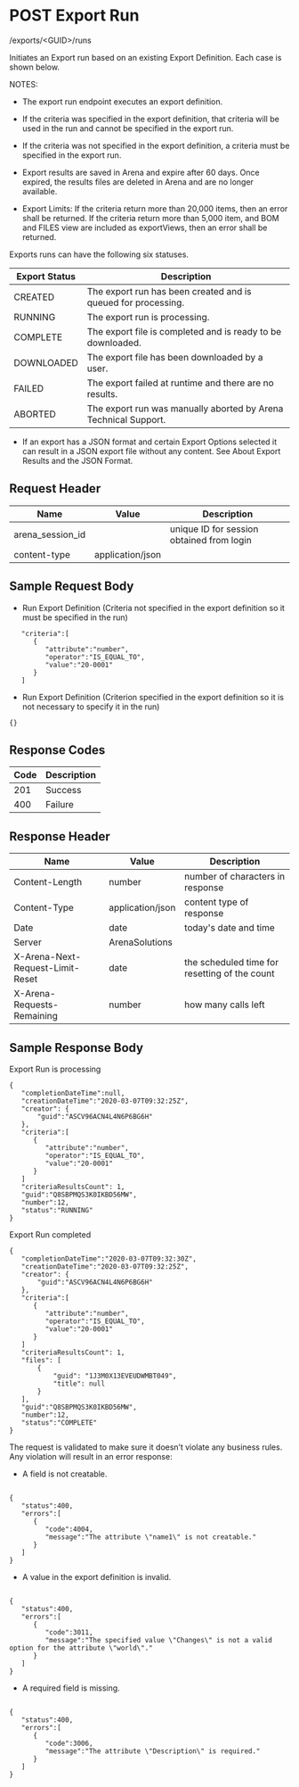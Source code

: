 # POST Export Run
/exports/&lt;GUID&gt;/runs

Initiates an Export run based on an existing Export Definition.  Each case is shown below.

NOTES:
          
          
          
          
          
          
          
        

* The export run endpoint executes an export definition.

* If the criteria was specified in the export definition, that criteria will be used in the run and cannot be specified in the export run. 

* If the criteria was not specified in the export definition, a criteria must be specified in the export run.

* Export results are saved in Arena and expire after 60 days. Once expired, the results files are deleted in Arena and are no longer available.

* Export Limits: If the criteria return more than 20,000 items, then an error shall be returned. If the criteria return more than 5,000 item, and BOM and FILES view are included as exportViews, then an error shall be returned.

Exports runs can have the following six statuses.


| Export Status<br> | Description<br> |
|  --- |  --- | 
| CREATED<br> | The export run has been created and is queued for processing.<br> |
| RUNNING<br> | The export run is processing.<br> |
| COMPLETE<br> | The export file is completed and is ready to be downloaded.<br> |
| DOWNLOADED<br> | The export file has been downloaded by a user.<br> |
| FAILED<br> | The export failed at runtime and there are no results.<br> |
| ABORTED<br> | The export run was manually aborted by Arena Technical Support.<br> |

* If an export has a JSON format and certain Export Options selected it can result in a JSON export file without any content. See About Export Results and the JSON Format.

## Request Header

| Name<br> | Value<br> | Description<br> |
|  --- |  --- |  --- | 
| arena_session_id<br> |   | unique ID for session obtained from login<br> |
| content-type<br> | application/json<br> |   |

## Sample Request Body
* Run Export Definition (Criteria not specified in the export definition so it must be specified in the run)

```
   "criteria":[
      {
         "attribute":"number",
         "operator":"IS_EQUAL_TO",
         "value":"20-0001"
      }
   ]
```
* Run Export Definition (Criterion specified in the export definition so it is not necessary to specify it in the run)

```
{}
```
## Response Codes

| Code<br> | Description<br> |
|  --- |  --- | 
| 201<br> | Success<br> |
| 400<br> | Failure<br> |

## Response Header

| Name<br> | Value<br> | Description<br> |
|  --- |  --- |  --- | 
| Content-Length<br> | number<br> | number of characters in response<br> |
| Content-Type<br> | application/json<br> | content type of response<br> |
| Date<br> | date<br> | today's date and time<br> |
| Server<br> | ArenaSolutions<br> |   |
| X-Arena-Next-Request-Limit-Reset<br> | date<br> | the scheduled time for resetting of the count<br> |
| X-Arena-Requests-Remaining<br> | number<br> | how many calls left<br> |

## Sample Response Body
Export Run is processing

```
{  
   "completionDateTime":null,  
   "creationDateTime":"2020-03-07T09:32:25Z",
   "creator": {
       "guid":"ASCV96ACN4L4N6P6BG6H"
   },
   "criteria":[
      {
         "attribute":"number",
         "operator":"IS_EQUAL_TO",
         "value":"20-0001"
      }
   ]
   "criteriaResultsCount": 1,
   "guid":"Q8SBPMQS3K0IKBD56MW",
   "number":12,
   "status":"RUNNING"
}
```
Export Run completed

```
{  
   "completionDateTime":"2020-03-07T09:32:30Z",  
   "creationDateTime":"2020-03-07T09:32:25Z",
   "creator": {
       "guid":"ASCV96ACN4L4N6P6BG6H"
   },
   "criteria":[
      {
         "attribute":"number",
         "operator":"IS_EQUAL_TO",
         "value":"20-0001"
      }
   ]
   "criteriaResultsCount": 1,
   "files": [
       {
           "guid": "1J3M0X13EVEUDWMBT049",
           "title": null 
       }
   ],
   "guid":"Q8SBPMQS3K0IKBD56MW",
   "number":12,
   "status":"COMPLETE"
}
```
The request is validated to make sure it doesn’t violate any business rules. Any violation will result in an error response:

* A field is not creatable. 

```

{  
   "status":400,
   "errors":[  
      {  
         "code":4004,
         "message":"The attribute \"name1\" is not creatable."
      }
   ]
}
```
* A value in the export definition is invalid.

```

{  
   "status":400,
   "errors":[  
      {  
         "code":3011,
         "message":"The specified value \"Changes\" is not a valid option for the attribute \"world\"."
      }
   ]
}
```
* A required field is missing.

```

{  
   "status":400,
   "errors":[  
      {  
         "code":3006,
         "message":"The attribute \"Description\" is required."
      }
   ]
}
```
